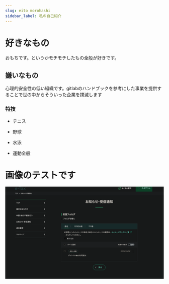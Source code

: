 ```yaml
---
slug: eito morohashi
sidebar_label: 私の自己紹介
---
```

# 好きなもの

おもちです。というかモチモチしたもの全般が好きです。

## 嫌いなもの

心理的安全性の低い組織です。gitlabのハンドブックを参考にした事業を提供することで世の中からそういった企業を撲滅します

### 特技

*   テニス
    
*   野球
    
*   水泳
    
*   運動全般
    

# 画像のテストです

![](/files/Screenshot%202025-03-02%20at%2016.51.44.png)